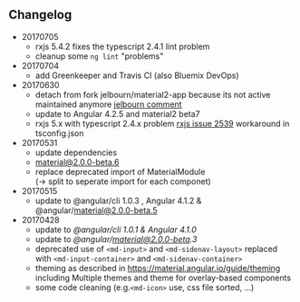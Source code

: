 ## Changelog

- 20170705 
  - rxjs 5.4.2 fixes the typescript 2.4.1 lint problem
  - cleanup some ```ng lint``` "problems"   
- 20170704 
  - add Greenkeeper and Travis CI (also Bluemix DevOps) 
- 20170630 
  - detach from fork jelbourn/material2-app because its not active maintained anymore [jelbourn comment](https://github.com/jelbourn/material2-app/pull/47#issuecomment-305238701)  
  - update to Angular 4.2.5 and material2 beta7
  - rxjs 5.x with typescript 2.4.x problem [rxjs issue 2539](https://github.com/ReactiveX/rxjs/issues/2539) workaround in tsconfig.json 
- 20170531 
  - update dependencies 
  - material@2.0.0-beta.6
  - replace deprecated import of MaterialModule  
    (-> split to seperate import for each componet)
- 20170515 
  - update to @angular/cli 1.0.3 , Angular 4.1.2 &  @angular/material@2.0.0-beta.5
- 20170428 
  - update to _@angular/cli 1.0.1 & Angular 4.1.0_
  - update to _@angular/material@2.0.0-beta.3_
  - deprecated use of `<md-input>` and `<md-sidenav-layout>` replaced with `<md-input-container>` and `<md-sidenav-container>` 
  - theming as described in https://material.angular.io/guide/theming  including Multiple themes and theme for overlay-based components
  - some code cleaning (e.g.`<md-icon>` use, css file sorted, ...) 


